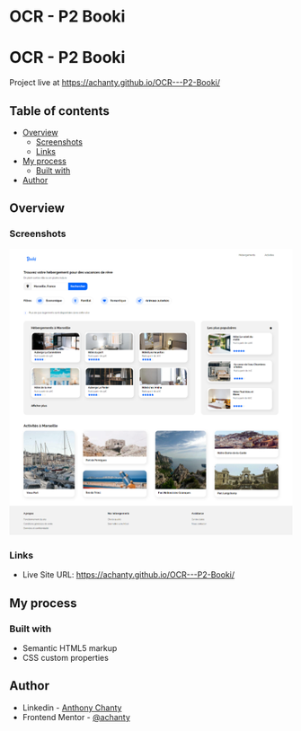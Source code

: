 # OCR - P2 Booki

# OCR - P2 Booki
Project live at https://achanty.github.io/OCR---P2-Booki/

## Table of contents

-  [Overview](#overview)
   -  [Screenshots](#screenshots)
   -  [Links](#links)
-  [My process](#my-process)
   -  [Built with](#built-with)
-  [Author](#author)

## Overview

### Screenshots

![](./img/screenshot.png)

### Links

-  Live Site URL: https://achanty.github.io/OCR---P2-Booki/

## My process

### Built with

-  Semantic HTML5 markup
-  CSS custom properties

## Author

-  Linkedin - [Anthony Chanty](https://www.linkedin.com/in/anthony-c-a925a6172/)
-  Frontend Mentor - [@achanty](https://www.frontendmentor.io/profile/AChanty)
